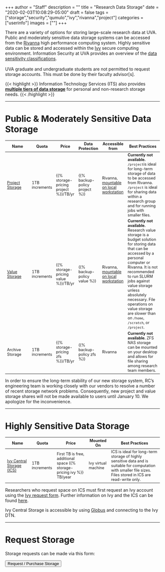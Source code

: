 +++
author = "Staff"
description = ""
title = "Research Data Storage"
date = "2020-02-03T10:08:29-05:00"
draft = false
tags = ["storage","security","qumulo","ivy","rivanna","project"]
categories = ["userinfo"]
images = [""]
+++


<p class="lead">There are a variety of options for storing large-scale research data at UVA. Public and moderately sensitive data storage systems can be accessed from the <a href="/userinfo/rivanna/overview/">Rivanna</a> high performance computing system. Highly sensitive data can be stored and accessed within the <a href="/userinfo/ivy/overview">Ivy</a> secure computing environment. Information Security at UVA provides an overview of the <a href=https://security.virginia.edu/university-data-protection-standards>data sensitivity classifications</a>.  <br /><br />UVA graduate and undergraduate students are not permitted to request storage accounts. This must be done by their faculty advisor[s].</p>


{{< highlight >}}
  Information Technology Services (ITS) also provides <a href="https://virginia.service-now.com/its?id=kb_article&sys_id=2ca18093db7ac744f032f1f51d9619eb" target="_new"><b>multiple tiers of data storage</b></a> for personal and non-research storage needs.</alert>
{{< /highlight >}}


<style type="text/css">
.tg  {border-collapse:collapse;border-spacing:0;border-color:#ccc;}
.tg td{font-family:Arial, sans-serif;font-size:14px;padding:10px 5px;border-style:solid;border-width:0px;overflow:hidden;word-break:normal;border-color:#ccc;color:#333;background-color:#fff;}
.tg th{font-family:Arial, sans-serif;font-size:14px;font-weight:normal;padding:10px 5px;border-style:solid;border-width:0px;overflow:hidden;word-break:normal;border-color:#ccc;color:#333;background-color:#f0f0f0;}
.tg .tg-hy9w{background-color:#eceeef;border-color:inherit;vertical-align:top}
.tg .tg-dc35{background-color:#f9f9f9;border-color:inherit;vertical-align:top}
.tg .tg-0qmj{font-weight:bold;background-color:#eceeef;border-color:inherit;vertical-align:top}
</style>

- - -

# Public & Moderately Sensitive Data Storage

<table class="table table-striped table-sm" style="font-size:90%;">
  <thead class="thead-dark">
  <tr>
    <th class="" style="width:16%;">Name</th>
    <th class="">Quota</th>
    <th class="">Price</th>
    <th class="">Data Protection</th>
    <th class="">Accessible from</th>
    <th class="">Best Practices</th>
  </tr>
  </thead>
  <tbody>
  <tr>
    <td class=""><a href="/userinfo/storage/non-sensitive-data/#project">Project Storage</a></td>
    <td class="">1TB increments</td>
    <td class="">{{% storage-pricing project %}}/TB/yr</td>
    <td class="">{{% backup-policy project %}}</td>
    <td class="">Rivanna, <a href="/userinfo/howtos/storage/drive-mapping/">mountable on local workstation</a></td>
    <td class=""><b>Currently not available.</b> <code>/project</code>is ideal for long-term storage of data to be accessed from Rivanna. <code>/project</code> is ideal for sharing data within a research group and for running jobs with smaller files.</td>
  </tr>
  <tr>
    <td class=""><a href="/userinfo/storage/research-value">Value Storage</a></td>
    <td class="">1TB increments</td>
    <td class="">{{% storage-pricing value %}}/TB/yr</td>
    <td class="">{{% backup-policy value %}}</td>
    <td class="">Rivanna, <a href="/userinfo/howtos/storage/drive-mapping/">mountable on local workstation</a></td>
    <td class=""><b>Currently not available.</b> Research value storage is a budget solution for storing data that can be accessed by a personal computer or Rivanna. It is not recommended to run SLURM jobs against value storage unless absolutely necessary. File operations on value storage are slower than on <code>/home</code>, <code>/scratch</code>, or <code>/project</code>.</td>
  </tr>
  <tr>
    <td class="">Archive Storage</td>
    <td class="">1TB increments</td>
    <td class="">{{% storage-pricing zfs %}}/TB/yr</td>
    <td class="">{{% backup-policy zfs %}}</td>
    <td class="">Rivanna</a></td>
    <td class=""><b>Currently not available.</b> ZFS NAS storage can be mounted on your desktop and allows for file sharing among research team members.</td>
  </tr>
  </tbody>
</table>

<div class="alert alert-warning">
  In order to ensure the long-term stability of our new storage system, RC’s engineering team is working closely with our vendors to resolve a number of recent storage network problems. Consequently, new project and value storage shares will not be made available to users until January 10. We apologize for the inconvenience.
</div>

- - -

# Highly Sensitive Data Storage

<table class="table table-striped table-sm" style="font-size:90%;">
  <thead class="thead-dark">
    <tr>
      <th class="" style="width:16%;">Name</th>
      <th class="">Quota</th>
      <th class="">Price</th>
      <th class="">Mounted On</th>
      <th class="">Best Practices</th>
    </tr>
  </thead>
  <tbody>
    <tr>
      <td class=""><a href="/userinfo/storage/sensitive-data/#ivy-central-storage">Ivy Central Storage (ICS)</a></td>
      <td class="">1TB increments</td>
      <td class="">First TB is free, additional space {{% storage-pricing ivy %}} TB/year</td>
      <td class="">Ivy virtual machine</td>
      <td class="">ICS is ideal for long-term storage of highly sensitive data and is suitable for computation with smaller file sizes. Files stored in ICS are read-write only.</td>
    </tr>
  </tbody>
</table>

Researchers who request space on ICS must first request an Ivy account using the [Ivy request form](https://services.rc.virginia.edu/ivyvm). Further information on Ivy and the ICS can be found [here](https://staging.rc.virginia.edu/userinfo/storage/sensitive-data/#ivy-central-storage).

Ivy Central Storage is accessible by using [Globus](/userinfo/globus/) and connecting to the Ivy DTN.

- - -

# Request Storage

Storage requests can be made via this form:

[<button class="btn btn-success">Request / Purchase Storage</button>](/form/storage/)
